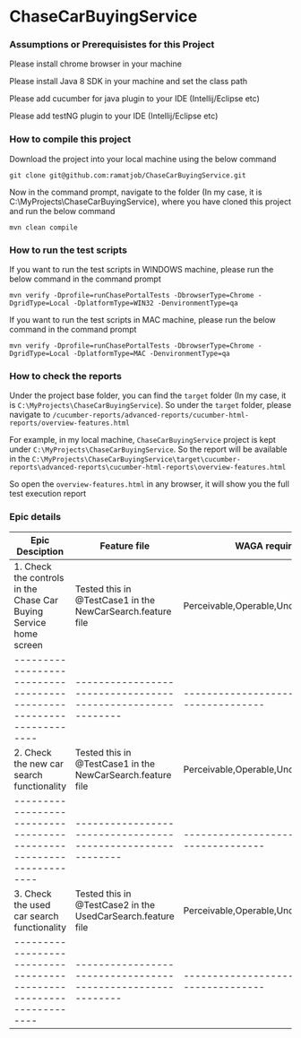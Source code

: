 # ChaseCarBuyingService

### Assumptions or Prerequisistes for this Project ###

Please install chrome browser in your machine

Please install Java 8 SDK in your machine and set the class path

Please add cucumber for java plugin to your IDE (Intellij/Eclipse etc)

Please add testNG plugin to your IDE (Intellij/Eclipse etc)

### How to compile this project ###

Download the project into your local machine using the below command

```
git clone git@github.com:ramatjob/ChaseCarBuyingService.git
```

Now in the command prompt, navigate to the folder (In my case, it is C:\MyProjects\ChaseCarBuyingService), where you have cloned this project and run the below command
```
mvn clean compile
```

### How to run the test scripts ###

If you want to run the test scripts in WINDOWS machine, please run the below command in the command prompt
```
mvn verify -Dprofile=runChasePortalTests -DbrowserType=Chrome -DgridType=Local -DplatformType=WIN32 -DenvironmentType=qa
```

If you want to run the test scripts in MAC machine, please run the below command in the command prompt
```
mvn verify -Dprofile=runChasePortalTests -DbrowserType=Chrome -DgridType=Local -DplatformType=MAC -DenvironmentType=qa
```

### How to check the reports ###

Under the project base folder, you can find the `target` folder (In my case, it is `C:\MyProjects\ChaseCarBuyingService`). So under the `target` folder, please navigate to `/cucumber-reports/advanced-reports/cucumber-html-reports/overview-features.html`

For example, in my local machine, `ChaseCarBuyingService` project is kept under `C:\MyProjects\ChaseCarBuyingService`. So the report will be available in the `C:\MyProjects\ChaseCarBuyingService\target\cucumber-reports\advanced-reports\cucumber-html-reports\overview-features.html`

So open the `overview-features.html` in any browser, it will show you the full test execution report


### Epic details ###

   Epic Desciption                                                     | Feature file                                                | WAGA requirements                                |
   ------------------------------------------------------------------- | ----------------------------------------------------------- | -----------------------------------------------  |
   1. Check the controls in the Chase Car Buying Service home screen   | Tested this in @TestCase1 in the NewCarSearch.feature file  | Perceivable,Operable,Understandable,Robust       |
   ------------------------------------------------------------------- | ----------------------------------------------------------- | -----------------------------------------------  |
   2. Check the new car search functionality                           | Tested this in @TestCase1 in the NewCarSearch.feature file  | Perceivable,Operable,Understandable,Robust       |
   ------------------------------------------------------------------- | ----------------------------------------------------------- | -----------------------------------------------  |
   3. Check the used car search functionality                          | Tested this in @TestCase2 in the UsedCarSearch.feature file | Perceivable,Operable,Understandable,Robust       |
   ------------------------------------------------------------------- | ----------------------------------------------------------- | -----------------------------------------------  |
